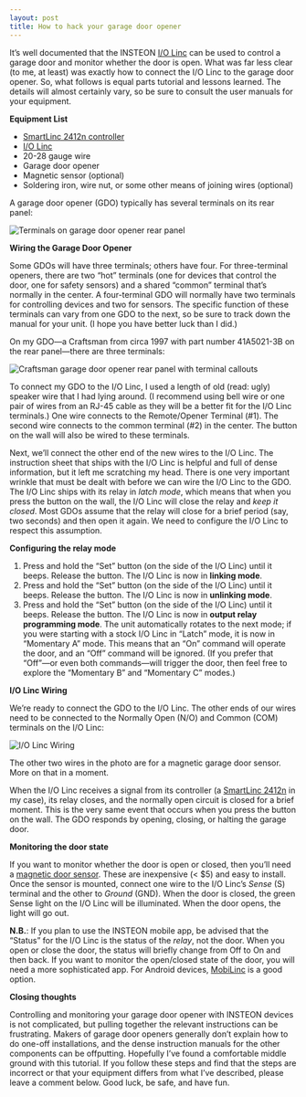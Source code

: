 ```yaml
---
layout: post
title: How to hack your garage door opener
---
```


It’s well documented that the INSTEON [I/O Linc](http://www.smarthome.com/2412N/SmartLinc-INSTEON-Central-Controller/p.aspx) can be used to control a garage door and monitor whether the door is open. What was far less clear (to me, at least) was exactly how to connect the I/O Linc to the garage door opener. So, what follows is equal parts tutorial and lessons learned. The details will almost certainly vary, so be sure to consult the user manuals for your equipment.

**Equipment List**

- [SmartLinc 2412n controller](http://www.smarthome.com/2412N/SmartLinc-INSTEON-Central-Controller/p.aspx)
- [I/O Linc](http://www.smarthome.com/2450/IOLinc-INSTEON-Low-Voltage-Contact-Closure-Interface-1-In-1-Out-/p.aspx)
- 20-28 gauge wire
- Garage door opener
- Magnetic sensor (optional)
- Soldering iron, wire nut, or some other means of joining wires (optional)

A garage door opener (GDO) typically has several terminals on its rear panel:

![Terminals on garage door opener rear panel](http://content.screencast.com/users/a.jensen/folders/Snagit/media/bb483a31-b2d9-4613-bc0a-05670568a2a7/2013-04-13_21-03-40.png)

**Wiring the Garage Door Opener**

Some GDOs will have three terminals; others have four. For three-terminal openers, there are two “hot” terminals (one for devices that control the door, one for safety sensors) and a shared “common” terminal that’s normally in the center. A four-terminal GDO will normally have two terminals for controlling devices and two for sensors. The specific function of these terminals can vary from one GDO to the next, so be sure to track down the manual for your unit. (I hope you have better luck than I did.)

On my GDO—a Craftsman from circa 1997 with part number 41A5021-3B on the rear panel—there are three terminals:

![Craftsman garage door opener rear panel with terminal callouts](http://content.screencast.com/users/a.jensen/folders/Snagit/media/54dd5067-65c3-4b5c-b041-c9cd1bad3a31/2013-04-13_20-55-50.png)

To connect my GDO to the I/O Linc, I used a length of old (read: ugly) speaker wire that I had lying around. (I recommend using bell wire or one pair of wires from an RJ-45 cable as they will be a better fit for the I/O Linc terminals.)  One wire connects to the Remote/Opener Terminal (#1). The second wire connects to the common terminal (#2) in the center. The button on the wall will also be wired to these terminals.

Next, we’ll connect the other end of the new wires to the I/O Linc. The instruction sheet that ships with the I/O Linc is helpful and full of dense information, but it left me scratching my head. There is one very important wrinkle that must be dealt with before we can wire the I/O Linc to the GDO. The I/O Linc ships with its relay in *latch mode*, which means that when you press the button on the wall, the I/O Linc will close the relay and *keep it closed*. Most GDOs assume that the relay will close for a brief period (say, two seconds) and then open it again. We need to configure the I/O Linc to respect this assumption.

**Configuring the relay  mode**

1. Press and hold the “Set” button (on the side of the I/O Linc) until it beeps. Release the button. The I/O Linc is now in **linking mode**.
2. Press and hold the “Set” button (on the side of the I/O Linc) until it beeps. Release the button. The I/O Linc is now in **unlinking mode**.
3. Press and hold the “Set” button (on the side of the I/O Linc) until it beeps. Release the button. The I/O Linc is now in **output relay programming mode**. The unit automatically rotates to the next mode; if you were starting with a stock I/O Linc in “Latch” mode, it is now in “Momentary A” mode. This means that an “On” command will operate the door, and an “Off” command will be ignored. (If you prefer that “Off”—or even both commands—will trigger the door, then feel free to explore the “Momentary B” and “Momentary C” modes.)

**I/O Linc Wiring**

We’re ready to connect the GDO to the I/O Linc. The other ends of our wires need to be connected to the Normally Open (N/O) and Common (COM) terminals on the I/O Linc:

![I/O Linc Wiring](http://content.screencast.com/users/a.jensen/folders/Snagit/media/861375c2-ba58-42e0-bcd3-293f8cc1e3e0/2013-04-13_23-02-53.png)

The other two wires in the photo are for a magnetic garage door sensor. More on that in a moment.

When the I/O Linc receives a signal from its controller (a [SmartLinc 2412n](http://www.smarthome.com/2412N/SmartLinc-INSTEON-Central-Controller/p.aspx) in my case), its relay closes, and the normally open circuit is closed for a brief moment. This is the very same event that occurs when you press the button on the wall. The GDO responds by opening, closing, or halting the garage door.

**Monitoring the door state**

If you want to monitor whether the door is open or closed, then you’ll need a [magnetic door sensor](https://www.google.com/search?q=magnetic+door+sensor). These are inexpensive (< $5) and easy to install. Once the sensor is mounted, connect one wire to the I/O Linc’s *Sense* (S) terminal and the other to *Ground* (GND). When the door is closed, the green Sense light on the I/O Linc will be illuminated. When the door opens, the light will go out.

**N.B.**: If you plan to use the INSTEON mobile app, be advised that the “Status” for the I/O Linc is the status of the *relay*, not the door. When you open or close the door, the status will briefly change from Off to On and then back. If you want to monitor the open/closed state of the door, you will need a more sophisticated app. For Android devices, [MobiLinc](https://play.google.com/store/apps/details?id=com.mobileintegratedsolutions.mobilinc.lite) is a good option.

**Closing thoughts**

Controlling and monitoring your garage door opener with INSTEON devices is not complicated, but pulling together the relevant instructions can be frustrating. Makers of garage door openers generally don’t explain how to do one-off installations, and the dense instruction manuals for the other components can be offputting. Hopefully I’ve found a comfortable middle ground with this tutorial. If you follow these steps and find that the steps are incorrect or that your equipment differs from what I’ve described, please leave a comment below. Good luck, be safe, and have fun.
